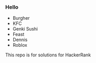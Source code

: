 ### Hello

* Burgher
* KFC
* Genki Sushi
* Feast
* Dennis
* Roblox

This repo is for solutions for HackerRank